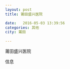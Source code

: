 ```yaml
--- 
layout: post 
title: 莆田盛兴医院

date:   2016-05-03 13:39:56 
categories: 其他  
city: 莆田
  
--- 
```

   
莆田盛兴医院

信息


